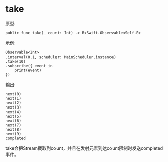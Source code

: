 # take

原型:

    public func take(_ count: Int) -> RxSwift.Observable<Self.E>

示例:

    Observable<Int>
    .interval(0.1, scheduler: MainScheduler.instance)
    .take(10)
    .subscribe({ event in
    	print(event)
    })

输出:

    next(0)
    next(1)
    next(2)
    next(3)
    next(4)
    next(5)
    next(6)
    next(7)
    next(8)
    next(9)
    completed

take会把Stream截取到count，并且在发射元素到达count限制时发送completed事件。